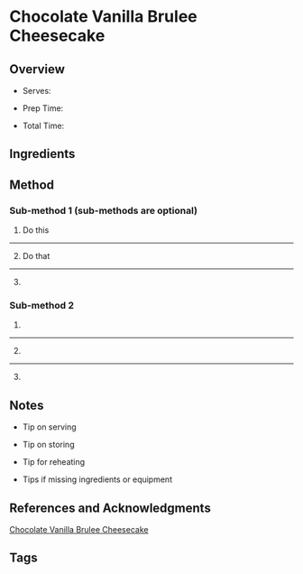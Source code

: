 # Chocolate Vanilla Brulee Cheesecake

## Overview

- Serves:

- Prep Time:

- Total Time:

## Ingredients



## Method

### Sub-method 1 (sub-methods are optional)

1. Do this
---
2. Do that
---
3.

### Sub-method 2

1.
---
2.
---
3.

## Notes

- Tip on serving

- Tip on storing

- Tip for reheating

- Tips if missing ingredients or equipment

## References and Acknowledgments

[Chocolate Vanilla Brulee Cheesecake](https://www.copymethat.com/r/2bUqvUf/chocolate-vanilla-brulee-cheesecake/)

## Tags


